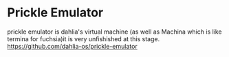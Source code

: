 # Prickle Emulator

prickle emulator is dahlia's virtual machine (as well as Machina which is like termina for fuchsia)it is very unfishished at this stage. https://github.com/dahlia-os/prickle-emulator
